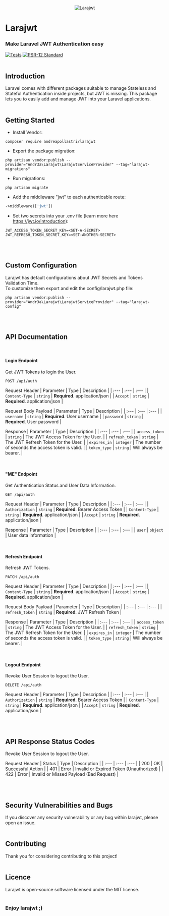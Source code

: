 <p style="text-align:center">
 <img src="https://banners.beyondco.de/Larajwt.png?theme=light&packageManager=composer+require&packageName=andreapollastri%2Flarajwt&pattern=plus&style=style_2&description=Make+Laravel+JWT+Authentication+easy&md=1&showWatermark=0&fontSize=125px&images=identification&widths=250&heights=250" alt="Larajwt">
</p>

# Larajwt
### Make Laravel JWT Authentication easy
[![Tests](https://github.com/andreapollastri/larajwt/actions/workflows/run-tests.yml/badge.svg)](https://github.com/andreapollastri/larajwt/actions/workflows/run-tests.yml) [![PSR-12 Standard](https://github.com/andreapollastri/larajwt/actions/workflows/php-cs-fixer.yml/badge.svg)](https://github.com/andreapollastri/larajwt/actions/workflows/php-cs-fixer.yml)
<br><br>
## Introduction
Laravel comes with different packages suitable to manage Stateless and Stateful Authentication inside projects, but JWT is missing. This package lets you to easily add and manage JWT into your Laravel applications.
<br><br>

## Getting Started

- Install Vendor:

```shell
composer require andreapollastri/larajwt
```

- Export the package migration:

```shell
php artisan vendor:publish --provider="Andr3a\Larajwt\LarajwtServiceProvider" --tag="larajwt-migrations"
```

- Run migrations:

```shell
php artisan migrate
```

- Add the middleware "jwt" to each authenticable route:

```php
->middleware(['jwt'])
```

- Set two secrets into your .env file (learn more here https://jwt.io/introduction):
```
JWT_ACCESS_TOKEN_SECRET_KEY=<SET-A-SECRET>
JWT_REFRESH_TOKEN_SECRET_KEY=<SET-ANOTHER-SECRET>
```
<br><br>

## Custom Configuration

Larajwt has default configurations about JWT Secrets and Tokens Validation Time.<br>
To customize them export and edit the config/larajwt.php file:

```shell
php artisan vendor:publish --provider="Andr3a\Larajwt\LarajwtServiceProvider" --tag="larajwt-config"
```
<br><br>

## API Documentation
<br>

#### Login Endpoint
Get JWT Tokens to login the User.

```http
POST /api/auth
```

Request Header
| Parameter | Type | Description |
| :--- | :--- | :--- |
| `Content-Type` | `string` | **Required**. application/json |
| `Accept` | `string` | **Required**. application/json |

Request Body Payload
| Parameter | Type | Description |
| :--- | :--- | :--- |
| `username` | `string` | **Required**. User username |
| `password` | `string` | **Required**. User password |

Response
| Parameter | Type | Description |
| :--- | :--- | :--- |
| `access_token` | `string` | The JWT Access Token for the User. |
| `refresh_token` | `string` | The JWT Refresh Token for the User. |
| `expires_in` | `integer` | The number of seconds the access token is valid. |
| `token_type` | `string` | Will always be bearer. |

<br>

#### "ME" Endpoint
Get Authentication Status and User Data Information.

```http
GET /api/auth
```

Request Header
| Parameter | Type | Description |
| :--- | :--- | :--- |
| `Authorization` | `string` | **Required**. Bearer Access Token |
| `Content-Type` | `string` | **Required**. application/json |
| `Accept` | `string` | **Required**. application/json |

Response
| Parameter | Type | Description |
| :--- | :--- | :--- |
| `user` | `object` | User data information |

<br>

#### Refresh Endpoint
Refresh JWT Tokens.

```http
PATCH /api/auth
```

Request Header
| Parameter | Type | Description |
| :--- | :--- | :--- |
| `Content-Type` | `string` | **Required**. application/json |
| `Accept` | `string` | **Required**. application/json |

Request Body Payload
| Parameter | Type | Description |
| :--- | :--- | :--- |
| `refresh_token` | `string` | **Required**. JWT Refresh Token |

Response
| Parameter | Type | Description |
| :--- | :--- | :--- |
| `access_token` | `string` | The JWT Access Token for the User. |
| `refresh_token` | `string` | The JWT Refresh Token for the User. |
| `expires_in` | `integer` | The number of seconds the access token is valid. |
| `token_type` | `string` | Will always be bearer. |

<br>

#### Logout Endpoint
Revoke User Session to logout the User.

```http
DELETE /api/auth
```

Request Header
| Parameter | Type | Description |
| :--- | :--- | :--- |
| `Authorization` | `string` | **Required**. Bearer Access Token |
| `Content-Type` | `string` | **Required**. application/json |
| `Accept` | `string` | **Required**. application/json |

<br><br>

## API Response Status Codes
Revoke User Session to logout the User.

Request Header
| Status | Type | Description |
| :--- | :--- | :--- |
| 200 | OK | Successful Action |
| 401 | Error | Invalid or Expired Token (Unauthorized) |
| 422 | Error | Invalid or Missed Payload (Bad Request) |

<br><br>

## Security Vulnerabilities and Bugs
If you discover any security vulnerability or any bug within larajwt, please open an issue.
<br><br>

## Contributing
Thank you for considering contributing to this project!
<br><br>

## Licence
Larajwt is open-source software licensed under the MIT license.
<br><br> 

### Enjoy larajwt ;)
